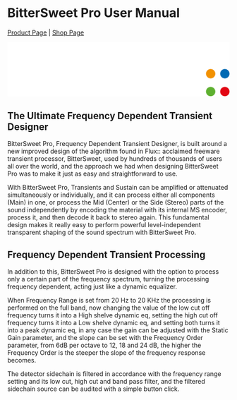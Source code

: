 # BitterSweet Pro User Manual
[Product Page](https://www.flux.audio/project/bittersweet-pro/) 
| [Shop Page](https://shop.flux.audio/en_US/products/bittersweet-pro)

![](/include/flux-logo.png)

## The Ultimate Frequency Dependent Transient Designer

BitterSweet Pro, Frequency Dependent Transient Designer, is built around a new improved design of the algorithm found in Flux:: acclaimed freeware transient processor, BitterSweet, used by hundreds of thousands of users all over the world, and the approach we had when designing BitterSweet Pro was to make it just as easy and straightforward to use.

With BitterSweet Pro, Transients and Sustain can be amplified or attenuated simultaneously or individually, and it can process either all components (Main) in one, or process the Mid (Center) or the Side (Stereo) parts of the sound independently by encoding the material with its internal MS encoder, process it, and then decode it back to stereo again. This fundamental design makes it really easy to perform powerful level-independent transparent shaping of the sound spectrum with BitterSweet Pro.

## Frequency Dependent Transient Processing

In addition to this, BitterSweet Pro is designed with the option to process only a certain part of the frequency spectrum, turning the processing frequency dependent, acting just like a dynamic equalizer.

When Frequency Range is set from 20 Hz to 20 KHz the processing is performed on the full band, now changing the value of the low cut off frequency turns it into a High shelve dynamic eq, setting the high cut off frequency turns it into a Low shelve dynamic eq, and setting both turns it into a peak dynamic eq, in any case the gain can be adjusted with the Static Gain parameter, and the slope can be set with the Frequency Order parameter, from 6dB per octave to 12, 18 and 24 dB, the higher the Frequency Order is the steeper the slope of the frequency response becomes.

The detector sidechain is filtered in accordance with the frequency range setting and its low cut, high cut and band pass filter, and the filtered sidechain source can be audited with a simple button click.
